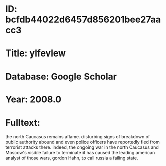 # ID: bcfdb44022d6457d856201bee27aacc3
# Title: ylfevlew
# Database: Google Scholar
# Year: 2008.0
# Fulltext:
the north Caucasus remains aflame.
disturbing signs of breakdown of public authority abound and even police officers have reportedly fled from terrorist attacks there.
indeed, the ongoing war in the north Caucasus and Moscow's visible failure to terminate it has caused the leading american analyst of those wars, gordon Hahn, to call russia a failing state.